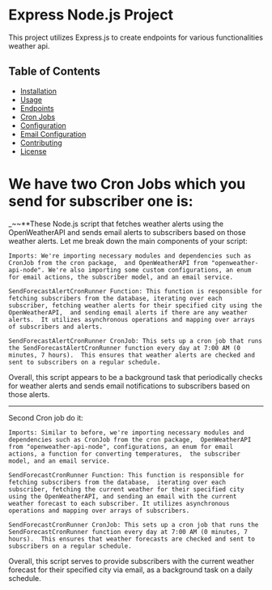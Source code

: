 # Express Node.js Project

This project utilizes Express.js to create endpoints for various functionalities weather api.

## Table of Contents

- [Installation](#installation)
- [Usage](#usage)
- [Endpoints](#endpoints)
- [Cron Jobs](#cron-jobs)
- [Configuration](#configuration)
- [Email Configuration](#email-configuration)
- [Contributing](#contributing)
- [License](#license)

# **We have two Cron Jobs which you send for subscriber one is:** 

_~~**These Node.js script that fetches weather alerts using the OpenWeatherAPI 
and sends email alerts to subscribers based on those weather alerts.
Let me break down the main components of your script:

`Imports: We're importing necessary modules and dependencies such as CronJob from the cron package, 
and OpenWeatherAPI from "openweather-api-node".
We're also importing some custom configurations, an enum for email actions, the subscriber model, and an email service.`

`SendForecastAlertCronRunner Function: This function is responsible for fetching subscribers from the database,
iterating over each subscriber, fetching weather alerts for their specified city using the OpenWeatherAPI, 
and sending email alerts if there are any weather alerts. 
It utilizes asynchronous operations and mapping over arrays of subscribers and alerts.`

`SendForecastAlertCronRunner CronJob: This sets up a cron job that runs the SendForecastAlertCronRunner function every day at 7:00 AM (0 minutes, 7 hours). 
This ensures that weather alerts are checked and sent to subscribers on a regular schedule.`

Overall, this script appears to be a background task that periodically 
checks for weather alerts and sends email notifications to subscribers based on those alerts.

--------------------------------------------------------------------------------------------------------
Second Cron job do it:


`Imports: Similar to before, we're importing necessary modules and dependencies such as CronJob from the cron package, 
OpenWeatherAPI from "openweather-api-node", configurations, an enum for email actions, a function for converting temperatures, 
the subscriber model, and an email service.`

`SendForecastCronRunner Function: This function is responsible for fetching subscribers from the database, 
iterating over each subscriber, fetching the current weather for their specified city using the OpenWeatherAPI,
and sending an email with the current weather forecast to each subscriber. It utilizes asynchronous operations and mapping over arrays of subscribers.`

`SendForecastCronRunner CronJob: This sets up a cron job that runs the SendForecastCronRunner function every day at 7:00 AM (0 minutes, 7 hours). 
This ensures that weather forecasts are checked and sent to subscribers on a regular schedule.`

Overall, this script serves to provide subscribers with the current weather forecast for their specified city via email, 
as a background task on a daily schedule.
